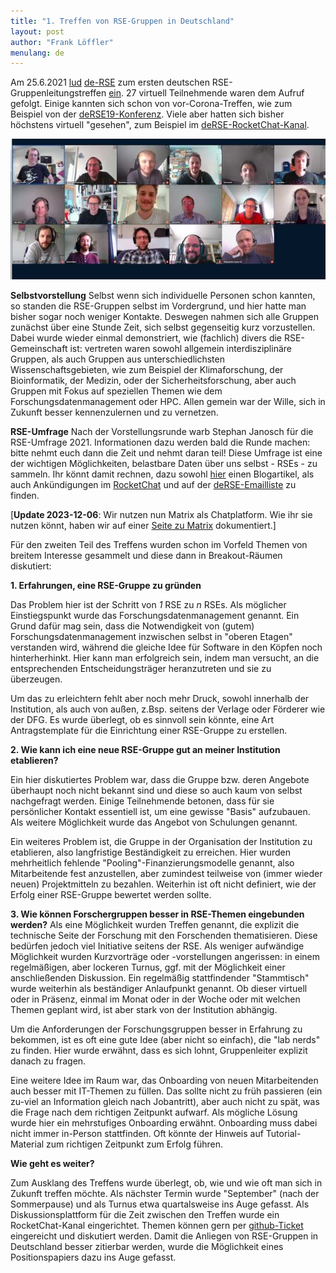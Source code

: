 ```yaml
---
title: "1. Treffen von RSE-Gruppen in Deutschland"
layout: post
author: "Frank Löffler"
menulang: de
---
```


Am 25.6.2021 [lud](/blog/2021/06/19/rse-gruppentreffen.html) [de-RSE](https://de-rse.org) zum ersten deutschen RSE-Gruppenleitungstreffen [ein](/blog/2021/06/19/rse-gruppentreffen.html).
27 virtuell Teilnehmende waren dem Aufruf gefolgt.
Einige kannten sich schon von vor-Corona-Treffen, wie zum Beispiel von der [deRSE19-Konferenz](https://de-rse.org/de/conf2019/). Viele aber hatten sich bisher höchstens virtuell "gesehen", zum Beispiel im [deRSE-RocketChat-Kanal](https://chat.gwdg.de/channel/derse).

![Gruppenbild des virtuellen Treffens](/assets/img/blog/2021/2021-08-10-rse-gruppentreffen_640.jpeg)

**Selbstvorstellung**
Selbst wenn sich individuelle Personen schon kannten, so standen die RSE-Gruppen selbst im Vordergrund, und hier hatte man bisher sogar noch weniger Kontakte.
Deswegen nahmen sich alle Gruppen zunächst über eine Stunde Zeit, sich selbst gegenseitig kurz vorzustellen.
Dabei wurde wieder einmal demonstriert, wie (fachlich) divers die RSE-Gemeinschaft ist: vertreten waren sowohl allgemein interdisziplinäre Gruppen, als auch Gruppen aus unterschiedlichsten Wissenschaftsgebieten, wie zum Beispiel der Klimaforschung, der Bioinformatik, der Medizin, oder der Sicherheitsforschung, aber auch Gruppen mit Fokus auf speziellen Themen wie dem Forschungsdatenmanagement oder HPC.
Allen gemein war der Wille, sich in Zukunft besser kennenzulernen und zu vernetzen.

**RSE-Umfrage**
Nach der Vorstellungsrunde warb Stephan Janosch für die RSE-Umfrage 2021.
Informationen dazu werden bald die Runde machen: bitte nehmt euch dann die Zeit und nehmt daran teil!
Diese Umfrage ist eine der wichtigen Möglichkeiten, belastbare Daten über uns selbst - RSEs - zu sammeln.
Ihr könnt damit rechnen, dazu sowohl [hier](https://de-rse.org/de/blog.html) einen Blogartikel, als auch Ankündigungen im [RocketChat](https://chat.gwdg.de/channel/derse) und auf der [deRSE-Emailliste](https://chat.gwdg.de/channel/derse) zu finden.

\[**Update 2023-12-06**: Wir nutzen nun Matrix als Chatplatform. Wie ihr sie nutzen könnt, haben wir auf einer [Seite zu Matrix](https://www.de-rse.org/de/matrix.html) dokumentiert.\]

Für den zweiten Teil des Treffens wurden schon im Vorfeld Themen von breitem Interesse gesammelt und diese dann in Breakout-Räumen diskutiert:

**1. Erfahrungen, eine RSE-Gruppe zu gründen**

Das Problem hier ist der Schritt von *1* RSE zu *n* RSEs.
Als möglicher Einstiegspunkt wurde das Forschungsdatenmanagement genannt.
Ein Grund dafür mag sein, dass die Notwendigkeit von (gutem) Forschungsdatenmanagement inzwischen selbst in "oberen Etagen" verstanden wird, während die gleiche Idee für Software in den Köpfen noch hinterherhinkt.
Hier kann man erfolgreich sein, indem man versucht, an die entsprechenden Entscheidungsträger heranzutreten und sie zu überzeugen.

Um das zu erleichtern fehlt aber noch mehr Druck, sowohl innerhalb der Institution, als auch von außen, z.Bsp. seitens der Verlage oder Förderer wie der DFG.
Es wurde überlegt, ob es sinnvoll sein könnte, eine Art Antragstemplate für die Einrichtung einer RSE-Gruppe zu erstellen.

**2. Wie kann ich eine neue RSE-Gruppe gut an meiner Institution etablieren?**

Ein hier diskutiertes Problem war, dass die Gruppe bzw. deren Angebote überhaupt noch nicht bekannt sind und diese so auch kaum von selbst nachgefragt werden.
Einige Teilnehmende betonen, dass für sie persönlicher Kontakt essentiell ist, um eine gewisse "Basis" aufzubauen.
Als weitere Möglichkeit wurde das Angebot von Schulungen genannt.

Ein weiteres Problem ist, die Gruppe in der Organisation der Institution zu etablieren, also langfristige Beständigkeit zu erreichen.
Hier wurden mehrheitlich fehlende "Pooling"-Finanzierungsmodelle genannt, also Mitarbeitende fest anzustellen, aber zumindest teilweise von (immer wieder neuen) Projektmitteln zu bezahlen.
Weiterhin ist oft nicht definiert, wie der Erfolg einer RSE-Gruppe bewertet werden sollte.

**3. Wie können Forschergruppen besser in RSE-Themen eingebunden werden?**
Als eine Möglichkeit wurden Treffen genannt, die explizit die technische Seite der Forschung mit den Forschenden thematisieren.
Diese bedürfen jedoch viel Initiative seitens der RSE.
Als weniger aufwändige Möglichkeit wurden Kurzvorträge oder -vorstellungen angerissen: in einem regelmäßigen, aber lockeren Turnus, ggf. mit der Möglichkeit einer anschließenden Diskussion.
Ein regelmäßig stattfindender "Stammtisch" wurde weiterhin als beständiger Anlaufpunkt genannt.
Ob dieser virtuell oder in Präsenz, einmal im Monat oder in der Woche oder mit welchen Themen geplant wird, ist aber stark von der Institution abhängig.

Um die Anforderungen der Forschungsgruppen besser in Erfahrung zu bekommen, ist es oft eine gute Idee (aber nicht so einfach), die "lab nerds" zu finden.
Hier wurde erwähnt, dass es sich lohnt, Gruppenleiter explizit danach zu fragen.

Eine weitere Idee im Raum war, das Onboarding von neuen Mitarbeitenden auch besser mit IT-Themen zu füllen.
Das sollte nicht zu früh passieren (ein zu-viel an Information gleich nach Jobantritt), aber auch nicht zu spät, was die Frage nach dem richtigen Zeitpunkt aufwarf.
Als mögliche Lösung wurde hier ein mehrstufiges Onboarding erwähnt.
Onboarding muss dabei nicht immer in-Person stattfinden.
Oft könnte der Hinweis auf Tutorial-Material zum richtigen Zeitpunkt zum Erfolg führen.

**Wie geht es weiter?**

Zum Ausklang des Treffens wurde überlegt, ob, wie und wie oft man sich in Zukunft treffen möchte.
Als nächster Termin wurde "September" (nach der Sommerpause) und als Turnus etwa quartalsweise ins Auge gefasst.
Als Diskussionsplattform für die Zeit zwischen den Treffen wurde ein RocketChat-Kanal eingerichtet.
Themen können gern per [github-Ticket](https://github.com/DE-RSE/projekte/issues/3) eingereicht und diskutiert werden.
Damit die Anliegen von RSE-Gruppen in Deutschland besser zitierbar werden, wurde die Möglichkeit eines Positionspapiers dazu ins Auge gefasst.

